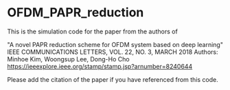 # OFDM_PAPR_reduction

This is the simulation code for the paper from the authors of

"A novel PAPR reduction scheme for OFDM system based on deep learning"
IEEE COMMUNICATIONS LETTERS, VOL. 22, NO. 3, MARCH 2018
Authors: Minhoe Kim, Woongsup Lee, Dong-Ho Cho
https://ieeexplore.ieee.org/stamp/stamp.jsp?arnumber=8240644

Please add the citation of the paper if you have referenced from this code.
